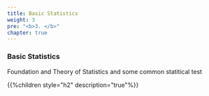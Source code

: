```yaml
---
title: Basic Statistics
weight: 3
pre: "<b>3. </b>"
chapter: true
---
```


### Basic Statistics


Foundation and Theory of Statistics and some common statitical test

{{%children style="h2" description="true"%}}